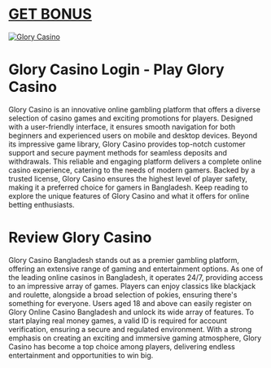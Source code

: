 # <a href="https://bit.ly/jeetwinbd">GET BONUS</a>

<meta charset="UTF-8">
<meta name="viewport" content="width=device-width, initial-scale=1.0">
</head>
<body>

<div style=<text-align: center;">
<a href="https://bit.ly/jeetwinbd" title="Glory Casino"><img src="https://github.com/user-attachments/assets/6b1904ae-c49b-4dc0-be7c-375169121734" title="Glory Casino" alt="Glory Casino"></a></div>

# Glory Casino Login - Play Glory Casino

Glory Casino is an innovative online gambling platform that offers a diverse selection of casino games and exciting promotions for players. Designed with a user-friendly interface, it ensures smooth navigation for both beginners and experienced users on mobile and desktop devices. Beyond its impressive game library, Glory Casino provides top-notch customer support and secure payment methods for seamless deposits and withdrawals. This reliable and engaging platform delivers a complete online casino experience, catering to the needs of modern gamers. Backed by a trusted license, Glory Casino ensures the highest level of player safety, making it a preferred choice for gamers in Bangladesh. Keep reading to explore the unique features of Glory Casino and what it offers for online betting enthusiasts.

# Review Glory Casino

Glory Casino Bangladesh stands out as a premier gambling platform, offering an extensive range of gaming and entertainment options. As one of the leading online casinos in Bangladesh, it operates 24/7, providing access to an impressive array of games. Players can enjoy classics like blackjack and roulette, alongside a broad selection of pokies, ensuring there's something for everyone. Users aged 18 and above can easily register on Glory Online Casino Bangladesh and unlock its wide array of features. To start playing real money games, a valid ID is required for account verification, ensuring a secure and regulated environment. With a strong emphasis on creating an exciting and immersive gaming atmosphere, Glory Casino has become a top choice among players, delivering endless entertainment and opportunities to win big.
